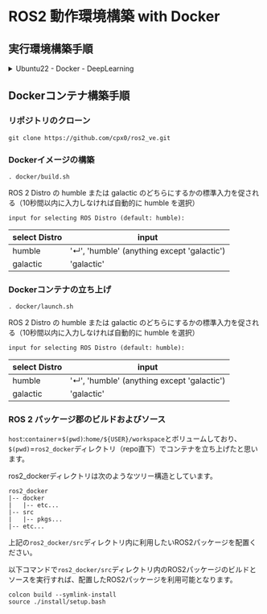 # ROS2 動作環境構築 with Docker

## 実行環境構築手順

<details>

<summary>Ubuntu22 - Docker - DeepLearning</summary>

### 1. Ubuntu 22.04 LTS (Jammy Jellyfish) インストール

Ubuntuを入れるとしても、Windowsも残しておく必要がある場合が多いと思いますので、ここではWindowsとUbuntuのデュアルブート手順を示します。ただし、GPGPUを安心/安全に実行するためにも、UEFIを利用したパーティション分割によるDual Bootではなく、ブートデバイスを2つのディスクに物理的に分けた状態でのDual Bootとなります。

#### 1.1. Ubuntu 22.04 LTS起動用LiveUSB作成

最低4GB以上のUSBフラッシュドライブを用意してください。また、LiveUSBにするにはドライブ全体をフォーマットしなければいけないので、フォーマット以前のドライブ内データはすべて消去されることにご注意ください。
以下のリンクから[ubuntu-22.04.1-desktop-amd64.iso](https://ubuntu.com/download/desktop/thank-you?version=22.04.1&architecture=amd64)をダウンロードしてください。
[ubuntu - Download Ubuntu Desktop](https://ubuntu.com/download/desktop)

LiveUSBを作成するツールとしては、Windowsだとダウンロードのみでインストールせずに使える[Rufus](https://rufus.ie/ja/)（ダウンロードした実行ファイルを開けば使用可能）、Ubuntuではデフォルトで使えるディスクイメージライター（英語名は[Startup Disk Creator](https://ubuntu.com/tutorials/create-a-usb-stick-on-ubuntu#3-launch-startup-disk-creator)？）がおすすめです。

<img src="https://rufus.ie/pics/screenshot1_ja.png" width=50% height=50% alt="Rufus起動イメージ">

#### 1.2. デスクトップPCの準備

今回は別のSSDを用意してデュアルブートを行うため、パーティションは分割しません。
UEFI(BIOS)の設定を行えばそのままWindowsのブートドライブが繋がった状態でUbuntuを新たに別のドライブに入れることもできますが、パーティション分割操作をミスするとWindowsのドライブに書き込んでしまう可能性があるので、Ubuntuを入れるドライブ以外はすべて物理的に外して作業することをお勧めします。
UEFIの設定を行い、USBからブートできるようになったら再起動してUbuntuのインストールに入ります。

#### 1.3. Ubuntu 22.04 LTSのインストール

Ubuntuを入れるドライブ以外はすべて物理的に外した状態で[ubuntu - Install Ubuntu desktop](https://ubuntu.com/tutorials/install-ubuntu-desktop)の手順に従ってインストールしていきます。

以上でUbuntuのインストールが終わり、Ubuntuの利用が可能となります。
ひとまず、Ubuntu起動後にターミナル（端末）を開いて（`Alt`+`Ctrl`+`T`）、以下コマンドでレジストリを更新しておきましょう。

```terminal:terminal
sudo apt update
```

#### 1.4. GRUBの設定

この時点でWindowsのブートドライブをつなぎ直しても大丈夫です。どちらのOSを起動するかはブートローダーによります。
起動するOSを変更するにはUEFIから起動するドライブを変更することもできますが、UbuntuではGRUBを用いて起動するOSを変更できます。
インストールしたデフォルトの状態ではGRUBがWindowsを認識できず、必ずUbuntuが起動してしまいます。理由としては`/boot/grub/grub.cfg`にWindowsの記述がないため、自動的にUbuntuが立ち上がってしまいます。

そこで、まずデバイス上の他の起動可能なOSを検出できるように、`GRUB_DISABLED_OS_PROBER=false`を`/etc/default/grub`に追記してGRUBにてOS-Proberが使えるようにします。

```terminal:terminal
sudo vi /etc/default/grub
```

viの使い方は[2.1.b.a. コマンドモードのみ](https://qiita.com/cpx/items/8069cb7c9896e16febcf#21ba-%E3%82%B3%E3%83%9E%E3%83%B3%E3%83%89%E3%83%A2%E3%83%BC%E3%83%89%E3%81%AE%E3%81%BF)近辺をご参照ください。

```terminal:/etc/default/grub
# If you change this file, run 'update-grub' afterwards to update
# 省略
# ...
GRUB_CMDLINE_LINUX_DEFAULT="quiet splash"
GRUB_CMDLINE_LINUX=""
GRUB_DISABLE_OS_PROBER=false

# Uncomment to enable BadRAM filtering, modify to suit your needs
# 省略
# ...
```

次にGRUBがWindowsを認識できるようにターミナルで以下を実行します。

```terminal:terminal
sudo update-grub
```

```terminal:output
Sourcing file `/etc/default/grub'
Sourcing file `/etc/default/grub.d/init-select.cfg'
Generating grub configuration file ...
Found linux image: /boot/vmlinuz-5.19.0-32-generic
Found initrd image: /boot/initrd.img-5.19.0-32-generic
Found linux image: /boot/vmlinuz-5.15.0-43-generic
Found initrd image: /boot/initrd.img-5.15.0-43-generic
Memtest86+ needs a 16-bit boot, that is not available on EFI, exiting
Warning: os-prober will be executed to detect other bootable partitions.
Its output will be used to detect bootable binaries on them and create new boot entries.
Found Windows Boot Manager on /dev/nvme*****@/efi/Microsoft/Boot/bootmgfw.efi
Adding boot menu entry for UEFI Firmware Settings ...
done
```

Windowsが入っているドライブも挿入されていれば、上記のようにWindows Boot Managerを他のbootable partitionとして検出できると思います。（`*`にて一部情報を伏せています。）
他にも`/boot/grub/grub.cfg`にWindowsの情報が追記されていることを確認できると思います。

```terminal:terminal
grep windows /boot/grub/grub.cfg
```

```terminal:output
menuentry 'Windows Boot Manager (on /dev/nvme*****)' --class windows --class os $menuentry_id_option 'osprober-efi-EA6B-5F8E' {
```

### 2. NVIDIA driverインストール

NVIDIA driverのインストールでは大まかに以下の2つの方法に分かれると思います。

* UEFIのSecure Bootを無効化してから、インストール作業開始
* UEFIのSecure Bootを有効化したまま、Machine Owner Keyリストにバイナリの署名鍵を登録してインストール

Secure Bootを無効化している前提の記事をよく見かけるので、ここではSecure Bootを有効化したままMOKを登録してインストールする手順を示します。

#### 2.1. UbuntuデフォルトグラフィックドライバーのNouveauを無効化（GUI or CLI）

UbuntuではデフォルトでNouveau driverがロードされているので、NVIDIA driverインストール前に無効化しておく必要があります。
無効化の方法が2パターンあるのでお好きな方で無効化してください。

##### 2.1.a. GUI(Graphical User Interface)でのNouveau無効化

「設定」＞「このシステムについて」＞「グラフィック」でドライバーを確認してください。
上記画像ではすでにNVIDIA driverをインストール済みですが、Ubuntuインストール後のデフォルトは"NV132"のようなNouveau driverが有効化されていると思います。

<img src="https://qiita-image-store.s3.ap-northeast-1.amazonaws.com/0/765592/fccf1c3a-575e-aefe-7dab-dedabae7bc9b.png" alt="Screenshot from 2023-02-10 15-21-32.png">

上記で有効化グラフィックドライバーを確認後、「ソフトウェアとアップデート」＞「追加のドライバー」がおそらくいちばん下の「X.Org X server -- Nouveau display driverをxserver-xorg-video-nouveauから使用します（オープンソース）」が選択されていると思いますので、「NVIDIA driver metapackageをnvidia-driver-***から使用します（プロプライエタリ）」を選択して「変更の適用(A)」をクリックしてください。

<img src="https://qiita-image-store.s3.ap-northeast-1.amazonaws.com/0/765592/badbe0ec-d519-81f9-4b45-dd0361ac6853.png" alt="Screenshot from 2023-02-10 15-17-55.png">

上記操作完了後におそらく再起動を求められると思いますので、再起動を実施してください。

```terminal:terminal
reboot
```

##### 2.1.b. CLI(Command-Line Interface)でのNouveau無効化

sudoユーザーで各コマンドを実施してください。
（もちろんrootユーザーでも大丈夫です。その場合は`sudo`の枕詞は不要です。）

```terminal:terminal
lsmod | grep nouveau
```

```terminal:output
nouveau              2306048  1
mxm_wmi                16384  1 nouveau
i2c_algo_bit           16384  1 nouveau
drm_ttm_helper         16384  1 nouveau
ttm                    86016  2 drm_ttm_helper,nouveau
drm_kms_helper        311296  1 nouveau
drm                   622592  5 drm_kms_helper,drm_ttm_helper,ttm,nouveau
video                  61440  1 nouveau
wmi                    32768  2 mxm_wmi,nouveau
```

テキストエディタで`/etc/modprobe.d/blacklist-nouveau.conf`を編集します。

```terminal:terminal
sudo vi /etc/modprobe.d/blacklist-nouveau.conf
```

おそらく新規作成となるはずです。

```conf:/etc/modprobe.d/blacklist-nouveau.conf
# 最終行に追記 (ファイルがない場合は新規作成)
blacklist nouveau
options nouveau modeset=0
```

ここでのviの使い方としては、事前に上追記内容を事前にコピーしておき、以下a,bどちらかの手順でキー操作を実施ください。

###### 2.1.b.a. コマンドモードのみ

1. `Shift`+`Ctrl`+`V`でペースト
1. `:`でコマンドモードの入力待ち状態
1. `wq`で上書き保存＋vi終了
1. `Enter(Return)`でコマンド実行

##### 2.1.b.b. 挿入モード＋コマンドモード

1. `i`で挿入モードへ移行
1. `Shift`+`Ctrl`+`V`でペースト
1. `Esc`でコマンドモードへ移行
1. `:`でコマンドモードの入力待ち状態
1. `wq`で上書き保存＋vi終了
1. `Enter(Return)`でコマンド実行

initramfsを再生成します。
initramfsについての説明は、[こちら](https://zenn.dev/miwarin/articles/d9cc9fbc227c53#initramfs-%E3%81%A8%E3%81%AF)の記事がわかりやすかったです。

```terminal:terminal
sudo update-initramfs -u
```

initramfsのupdate反映のために再起動します。

```terminal:terminal
reboot
```

#### 2.2. NVIDIA driverインストール

搭載グラフィックカードに対応するドライバーを確認します。

```terminal:terminal
ubuntu-drivers devices
```

```terminal:output
== /sys/devices/pci0000:00/0000:00:01.0/0000:01:00.0 ==
modalias : pci:v000010DEd00002503sv00001462sd0000397Dbc03sc00i00
vendor   : NVIDIA Corporation
model    : GA106 [GeForce RTX 3060]
driver   : nvidia-driver-525-server - distro non-free
driver   : nvidia-driver-525-open - distro non-free recommended
driver   : nvidia-driver-470 - distro non-free
driver   : nvidia-driver-510 - distro non-free
driver   : nvidia-driver-470-server - distro non-free
driver   : nvidia-driver-525 - distro non-free
driver   : nvidia-driver-515-server - distro non-free
driver   : nvidia-driver-515 - distro non-free
driver   : nvidia-driver-515-open - distro non-free
driver   : xserver-xorg-video-nouveau - distro free builtin
```

所望のドライバーをインストールします。

```terminal:terminal
sudo apt install -y nvidia-driver-525
```

ターミナルが「パッケージの設定」という画面になるので、キー操作で進めていきます。

`<了解>`を`Enter`でクリックします。

<img src="https://qiita-image-store.s3.ap-northeast-1.amazonaws.com/0/765592/d32292f4-4bb9-2dfa-a16e-d40c8a0e6e4f.jpeg" alt="20230210_configure_secure_boot.jpg">

MOKリストに署名鍵を登録する際に必要となるパスワードを設定して、`<了解>`を`Enter`でクリックします。

> **Warning**
>
> "Perform MOK management"内ではシステムキーボードが英字キー配列が適用となっています。日本語キーボードで作業しかつ記号を用いたパスワードを設定する場合は、ご注意ください。
>
> 例．日本語キーボード上での`"`(`Shift`+`2`)＝英字キー配列での`@`(`Shift`+`2`)
>

<img src="https://qiita-image-store.s3.ap-northeast-1.amazonaws.com/0/765592/b54b8704-91cc-bbb6-b0f4-f5bd10dcd47d.jpeg" alt="20230210_enter_pw_secure_boot.jpg">

"Configure Secure Boot"の設定完了後、再起動します。

```terminal:terminal
reboot
```

再起動すると以下のような"Perform MOK management"という青い画面に移行すると思います。

はじめに、方向キーで`Enroll MOK`に移動して`Enter`キーで選択します。

<img src="https://qiita-image-store.s3.ap-northeast-1.amazonaws.com/0/765592/36635bd8-cfd8-f825-2129-bf865419805c.jpeg" alt="20230210_perform_mok_management_enroll_mok.JPG">

次に、方向キーで`Continue`に移動して`Enter`キーで選択します。

<img src="https://qiita-image-store.s3.ap-northeast-1.amazonaws.com/0/765592/944fadfa-a424-ad11-7f59-a2f61fbbff56.jpeg" alt="20230210_enroll_mok.JPG">

方向キーで`Yes`に移動して`Enter`キーで選択します。

<img src="https://qiita-image-store.s3.ap-northeast-1.amazonaws.com/0/765592/a8af6ca0-4480-5a6f-cebe-e36f8cf242bf.jpeg" alt="20230210_enroll_the_key.JPG">

「パッケージの設定」で設定したSecure Boot用のパスワードを入力して`Enter`キーで選択します。

<img src="https://qiita-image-store.s3.ap-northeast-1.amazonaws.com/0/765592/83591893-e7b4-48aa-a7de-a8c61439eb26.jpeg" alt="20230210_enroll_the_key_pw.JPG">

これでバイナリ署名鍵を登録できたので、`Reboot`に移動して`Enter`キーで選択します。

<img src="https://qiita-image-store.s3.ap-northeast-1.amazonaws.com/0/765592/8893903f-9c58-a564-cc26-99a3d7ed67ed.jpeg" alt="20230210_perform_mok_management_reboot.JPG">

Ubuntuでログインしてターミナルを開いて次のコマンドを打てば、選択したバージョンのNVIDIA driverが適用されていることを確認できます。

```terminal:terminal
nvidia-smi
```

```terminal:output
Sat Feb 18 01:05:08 2023       
+-----------------------------------------------------------------------------+
| NVIDIA-SMI 525.78.01    Driver Version: 525.78.01    CUDA Version: 12.0     |
|-------------------------------+----------------------+----------------------+
| GPU  Name        Persistence-M| Bus-Id        Disp.A | Volatile Uncorr. ECC |
| Fan  Temp  Perf  Pwr:Usage/Cap|         Memory-Usage | GPU-Util  Compute M. |
|                               |                      |               MIG M. |
|===============================+======================+======================|
|   0  NVIDIA GeForce ...  Off  | 00000000:01:00.0  On |                  N/A |
|  0%   43C    P8    15W / 170W |    449MiB / 12288MiB |     25%      Default |
|                               |                      |                  N/A |
+-------------------------------+----------------------+----------------------+
                                                                               
+-----------------------------------------------------------------------------+
| Processes:                                                                  |
|  GPU   GI   CI        PID   Type   Process name                  GPU Memory |
|        ID   ID                                                   Usage      |
|=============================================================================|
|    0   N/A  N/A      2019      G   /usr/lib/xorg/Xorg                206MiB |
|    0   N/A  N/A      2157      G   /usr/bin/gnome-shell               28MiB |
|    0   N/A  N/A      3539      G   ...264950234617016841,131072      189MiB |
|    0   N/A  N/A      5376      G   gnome-control-center                2MiB |
+-----------------------------------------------------------------------------+
```

### 3. CUDA Toolkitインストール

CUDA Toolkitをインストールする場合、おすすめはrunfileでのインストールとなります。
必要なコマンドが2つのみで済み、一番簡単だからです。
以下のアーカイブから目的のバージョンを選択ください。
[nVIDIA DEVELOPER - CUDA Toolkit Archive](https://developer.nvidia.com/cuda-toolkit-archive)

例として、Ubuntu 22.04 LTSにCUDA Toolkit 11.7.1をインストールする場合、以下コマンドを実施することになります。
[nVIDIA DEVELOPER - Download Installer for Linux Ubuntu 22.04 x86_64](https://developer.nvidia.com/cuda-11-7-1-download-archive?target_os=Linux&target_arch=x86_64&Distribution=Ubuntu&target_version=22.04&target_type=runfile_local)

```terminal:terminal
wget https://developer.download.nvidia.com/compute/cuda/11.7.1/local_installers/cuda_11.7.1_515.65.01_linux.run
sudo sh cuda_11.7.1_515.65.01_linux.run
```

NVIDIA driverインストール時と同じようにターミナル内で方向キーで移動、`Enter`キーで選択する画面になります。

こちらの画面では、「すでにドライバーインストールパッケージがあるけど、CUDA Toolkitインストール作業を続ける前に削除することをお勧めするよ」と言われていますが、必要なバージョンのNVIDIA driverを消すわけにはいかないので、`Continue`を選択します。

<img src="https://qiita-image-store.s3.ap-northeast-1.amazonaws.com/0/765592/2c6c451a-eff6-f81e-4073-c9c166936584.jpeg" alt="20230210_cuda_tk_warning_existing_nvidia_driver.JPG">

次にライセンスへの同意を求められます。

<img src="https://qiita-image-store.s3.ap-northeast-1.amazonaws.com/0/765592/a75955e0-8adc-f940-d3ca-d6e444063714.jpeg" alt="20230210_cuda_tk_accept_eula_1.jpg">

とりあえず大丈夫そうであれば、`accept`を入力して`Enter`キーで次に進みます。

<img src="https://qiita-image-store.s3.ap-northeast-1.amazonaws.com/0/765592/c53008b5-ced2-9c43-ebb2-dc828781034f.jpeg" alt="20230210_cuda_tk_accept_eula_2.jpg">

インストールするソフトウェアを選択していきます。

<img src="https://qiita-image-store.s3.ap-northeast-1.amazonaws.com/0/765592/6287df34-368c-8d35-b6cb-a94b2bf82c17.jpeg" alt="20230210_cuda_tk_installer_1.JPG">

右方向キーで詳細展開、左方向キーで詳細縮小です。

<img src="https://qiita-image-store.s3.ap-northeast-1.amazonaws.com/0/765592/fc478787-d54f-e6c9-f8f2-3c1629bd3c99.jpeg" alt="20230210_cuda_tk_installer_2.JPG">

インストールするソフトウェアを確認していきます。

<img src="https://qiita-image-store.s3.ap-northeast-1.amazonaws.com/0/765592/fa46764c-8584-2e97-bc0a-3c6ab9f57146.jpeg" alt="20230210_cuda_tk_installer_3.JPG">

ドライバーはすでにインストール済みなので、`Enter`キーで`X`マークを外して除外します。

<img src="https://qiita-image-store.s3.ap-northeast-1.amazonaws.com/0/765592/b32f9f37-b8ee-3f8a-53a4-394e723aa02b.jpeg" alt="20230210_cuda_tk_installer_4.JPG">

そして`Install`を選択して、CUDA Toolkitのインストールが開始されます。

インストールが完了すると、以下のようにインストールの概要が表示されます。

```terminal:output
===========
= Summary =
===========

Driver:   Not Selected
Toolkit:  Installed in /usr/local/cuda-11.7/

Please make sure that
 -   PATH includes /usr/local/cuda-11.7/bin
 -   LD_LIBRARY_PATH includes /usr/local/cuda-11.7/lib64, or, add /usr/local/cuda-11.7/lib64 to /etc/ld.so.conf and run ldconfig as root

To uninstall the CUDA Toolkit, run cuda-uninstaller in /usr/local/cuda-11.7/bin
***WARNING: Incomplete installation! This installation did not install the CUDA Driver. A driver of version at least 515.00 is required for CUDA 11.7 functionality to work.
To install the driver using this installer, run the following command, replacing <CudaInstaller> with the name of this run file:
    sudo <CudaInstaller>.run --silent --driver

Logfile is /var/log/cuda-installer.log

```

`PATH`と`LD_LIBRARY_PATH`にCUDAへのパスを通してね、と指示が記載されているので、ユーザーディレクトリ`~/`直下の`.bashrc`に追記します。

```terminal:terminal
vi ~/.bashrc
```

以下内容をコピペしてください。
viの使い方は[2.1.b.a. コマンドモードのみ](https://qiita.com/cpx/items/8069cb7c9896e16febcf#21ba-%E3%82%B3%E3%83%9E%E3%83%B3%E3%83%89%E3%83%A2%E3%83%BC%E3%83%89%E3%81%AE%E3%81%BF)をご参照ください。

```vim:~/.bashrc
# 最終行に追記
export PATH=/usr/local/cuda-11.7/bin:$PATH
export LD_LIBRARY_PATH=/usr/local/cuda-11.7/lib64:$LD_LIBRARY_PATH
```

再起動します。

```terminal:terminal
reboot
```

再起動後、以下コマンドでインストールされているCUDA Toolkitのバージョンを確認できます。

```terminal:terminal
nvcc -V
```

```terminal:output
nvcc: NVIDIA (R) Cuda compiler driver
Copyright (c) 2005-2022 NVIDIA Corporation
Built on Wed_Jun__8_16:49:14_PDT_2022
Cuda compilation tools, release 11.7, V11.7.99
Build cuda_11.7.r11.7/compiler.31442593_0
```

### 4. cuDNNインストール

[nVIDIA DEVELOPER - cuDNN Archive](https://developer.nvidia.com/rdp/cudnn-archive)で目的のバージョンを選択してダウンロードしてください。

[nVIDIA DEVELOPER - NVIDIA Deep Learning cuDNN Documentation - 1.3.1. Tar File Installation](https://docs.nvidia.com/deeplearning/cudnn/install-guide/index.html#installlinux-tar)に記載されているインストール手順に従っていきます。

例として、CUDA Toolkit 11.7を入れたUbuntu 22.04 LTSにcuDNN 8.7をインストールする場合、以下リンクを開いてダウンロードします。
[Local Installer for Linux x86_64 (Tar)](https://developer.nvidia.com/downloads/c118-cudnn-linux-8664-87084cuda11-archivetarz)

`~/Downloads`ディレクトリ下に`cudnn-linux-x86_64-8.7.0.84_cuda11-archive.tar.xz`を保存した場合、`~$`=`/home/${USER}`のホームディレクトリにて以下コマンドを実施することになります。

```termial:terminal
tar -xvf ~/Downloads/cudnn-linux-x86_64-8.7.0.84_cuda11-archive.tar.xz -C ~/
sudo cp cudnn-linux-x86_64-8.7.0.84_cuda11-archive/include/cudnn*.h /usr/local/cuda/include
sudo cp -P cudnn-linux-x86_64-8.7.0.84_cuda11-archive/lib/libcudnn* /usr/local/cuda/lib64
sudo chmod a+r /usr/local/cuda/include/cudnn*.h /usr/local/cuda/lib64/libcudnn*
```

以下コマンドでインストールしたcuDNNバージョンを確認できます。

```terminal:terminal
cat /usr/local/cuda/include/cudnn_version.h | grep CUDNN_MAJOR -A 2
```

```terminal:output
#define CUDNN_MAJOR 8
#define CUDNN_MINOR 7
#define CUDNN_PATCHLEVEL 0
--
#define CUDNN_VERSION (CUDNN_MAJOR * 1000 + CUDNN_MINOR * 100 + CUDNN_PATCHLEVEL)

/* cannot use constexpr here since this is a C-only file */

```

### 5. Docker Engineインストール

[docker docs - Install Docker Engine on Ubuntu](https://docs.docker.com/engine/install/ubuntu/)に従ってDocker Engineをインストールしていきます。

とりあえず、以下コマンドを実行することで、Docker Engineインストールとバージョン確認ができます。

```terminal:terminal
sudo apt update
sudo apt-get install \
     ca-certificates \
     curl \
     gnupg \
     lsb-release
sudo mkdir -m 0755 -p /etc/apt/keyrings
curl -fsSL https://download.docker.com/linux/ubuntu/gpg | sudo gpg --dearmor -o /etc/apt/keyrings/docker.gpg
echo \
  "deb [arch=$(dpkg --print-architecture) signed-by=/etc/apt/keyrings/docker.gpg] https://download.docker.com/linux/ubuntu \
  $(lsb_release -cs) stable" | sudo tee /etc/apt/sources.list.d/docker.list > /dev/null
sudo apt update
sudo apt install docker-ce docker-ce-cli containerd.io docker-buildx-plugin docker-compose-plugin
sudo docker version
```

次に、dockerを`sudo`なしで実行できるように、ユーザーをdockerグループに追加します。
[docker docs - Linux post-installation steps for Docker Engine](https://docs.docker.com/engine/install/linux-postinstall/)に従って作業します。
以下コマンドでいいのですが、dockerグループはできているはずなので、`groupadd`と`newgrp`は必要ないと思われますが、とりあえず公式ドキュメントに従って記載しておきました。私の環境では「すでにdockerグループあるよ」とエラーが出てしまいましたが、とりあえず`usermod -aG`でdockerグループにユーザーを追加することになるので、`docker version`は正常に動作しました。

```terminal:terminal
sudo groupadd docker
sudo usermod -aG docker $USER
newgrp docker
docker version
```

### 6. NVIDIA Container Toolkitインストール

[NVIDIA Cloud Native Technologies - NVIDIA CONTAINER TOOLKIT: Installation Guide](https://docs.nvidia.com/datacenter/cloud-native/container-toolkit/install-guide.html)に従って、Docker内でのGPU動作に必要なNVIDIA Container Tooolkitをインストールします。

一昔前（1年ほど前？）までは`nvidia-docker2`がDocker内でのGPU動作に必要だったのですが、現在の情報によると、`nvidia-docker2`および`nvidia-container-runtime`は`nvidia-container-toolkit`に統合されたことで非推奨となっているそうです。
情報のソースは[NVIDIA Cloud Native Technologies - NVIDIA CONTAINER TOOLKIT: Architecture Overview](https://docs.nvidia.com/datacenter/cloud-native/container-toolkit/arch-overview.html)になります。該当箇所を以下に抜粋しておきます。

> **Note**
> 
> In the past the `nvidia-docker2` and `nvidia-container-runtime` packages were also discussed as part of the NVIDIA container stack. These packages should be considered deprecated as their functionality has been merged with the `nvidia-container-toolkit` package. The packages may still be available to introduce dependencies on `nvidia-container-toolkit` and ensure that older workflows continue to function. For more information on these packages see the documentation archive for version older than `v1.12.0`.
> 

[Setting up NVIDIA Container Toolkit](https://docs.nvidia.com/datacenter/cloud-native/container-toolkit/install-guide.html#setting-up-nvidia-container-toolkit)からNVIDIA Container Tooolkitインストール準備が始まります。

まず、以下コマンドでパッケージリポジトリとGPGキーを設定します。

```terminal:terminal
distribution=$(. /etc/os-release;echo $ID$VERSION_ID) \
      && curl -fsSL https://nvidia.github.io/libnvidia-container/gpgkey | sudo gpg --dearmor -o /usr/share/keyrings/nvidia-container-toolkit-keyring.gpg \
      && curl -s -L https://nvidia.github.io/libnvidia-container/$distribution/libnvidia-container.list | \
            sed 's#deb https://#deb [signed-by=/usr/share/keyrings/nvidia-container-toolkit-keyring.gpg] https://#g' | \
            sudo tee /etc/apt/sources.list.d/nvidia-container-toolkit.list
```

上記設定内容を反映するために、以下コマンドでパッケージリストを更新し`nvidia-container-toolkit`をインストールします。

```terminal:terminal
sudo apt update
sudo apt install -y nvidia-container-toolkit
```

次にNVIDIA Container Runtimeを認識するために、以下コマンドでDockerデーモンを設定します。

```terminal:terminal
sudo nvidia-ctk runtime configure --runtime=docker
```

```terminal:output
INFO[0000] Loading docker config from /etc/docker/daemon.json 
INFO[0000] Config file does not exist, creating new one 
INFO[0000] Flushing docker config to /etc/docker/daemon.json 
INFO[0000] Successfully flushed config                  
INFO[0000] Wrote updated config to /etc/docker/daemon.json 
INFO[0000] It is recommended that the docker daemon be restarted. 
```

しかし、私の環境では「`/etc/docker/daemon.json`なんていうディレクトリやファイルは存在しないよ」と怒られてしまったので、以下コマンドで当該ディレクトリおよびファイルを新規作成しました。

```terminal:terminal
sudo mkdir -p /etc/docker
sudo vi /etc/docker/daemon.json
```

以下内容をコピペしてください。

```json:/etc/docker/daemon.json
{
   "runtimes" : {
      "nvidia" : {
         "path" : "/usr/bin/nvidia-container-runtime",
         "runtimeArgs" : []
      }
   }
}
```

そうすれば以下コマンドが正常に動作します。（表面上では上記jsonの書き順が整理されるだけでしたが、内部的にはこのコマンドでしかランタイムの設定が更新されない可能性などもあるので、しっかり実行しておきましょう。）

```terminal:terminal
sudo nvidia-ctk runtime configure --runtime=docker
```

新しいランタイム設定を適用するためにDockerデーモンを再始動します。

```terminal:terminal
sudo systemctl restart docker
```

以上で、Ubuntu 22.04 LTSにてDocker内でGPUを動かすための環境構築は完了となります。

念のため、以下コマンドを実行してDocker内でGPUを動かせるかどうかを確認しましょう。
新しくDockerイメージ(下記イメージは約6.8GB)をpullしてくるので、ダウンロードに少々時間がかかります。

```terminal:terminal
docker run --rm --gpus all \
    nvcr.io/nvidia/cuda:11.7.1-cudnn8-devel-ubuntu22.04 \
    bash -c "nvidia-smi; nvcc -V"
```

以下のような出力が得られれば、Docker内でGPUを動かせていることの確認が完了となります。

```terminal:output
==========
== CUDA ==
==========

CUDA Version 11.7.1

Container image Copyright (c) 2016-2022, NVIDIA CORPORATION & AFFILIATES. All rights reserved.

This container image and its contents are governed by the NVIDIA Deep Learning Container License.
By pulling and using the container, you accept the terms and conditions of this license:
https://developer.nvidia.com/ngc/nvidia-deep-learning-container-license

A copy of this license is made available in this container at /NGC-DL-CONTAINER-LICENSE for your convenience.

Fri Feb 17 16:47:33 2023       
+-----------------------------------------------------------------------------+
| NVIDIA-SMI 525.78.01    Driver Version: 525.78.01    CUDA Version: 12.0     |
|-------------------------------+----------------------+----------------------+
| GPU  Name        Persistence-M| Bus-Id        Disp.A | Volatile Uncorr. ECC |
| Fan  Temp  Perf  Pwr:Usage/Cap|         Memory-Usage | GPU-Util  Compute M. |
|                               |                      |               MIG M. |
|===============================+======================+======================|
|   0  NVIDIA GeForce ...  Off  | 00000000:01:00.0  On |                  N/A |
|  0%   43C    P8    15W / 170W |    380MiB / 12288MiB |     22%      Default |
|                               |                      |                  N/A |
+-------------------------------+----------------------+----------------------+
                                                                               
+-----------------------------------------------------------------------------+
| Processes:                                                                  |
|  GPU   GI   CI        PID   Type   Process name                  GPU Memory |
|        ID   ID                                                   Usage      |
|=============================================================================|
+-----------------------------------------------------------------------------+
nvcc: NVIDIA (R) Cuda compiler driver
Copyright (c) 2005-2022 NVIDIA Corporation
Built on Wed_Jun__8_16:49:14_PDT_2022
Cuda compilation tools, release 11.7, V11.7.99
Build cuda_11.7.r11.7/compiler.31442593_0

```

</details>

## Dockerコンテナ構築手順

### リポジトリのクローン
```terminal:terminal
git clone https://github.com/cpx0/ros2_ve.git
```

### Dockerイメージの構築
```terminal:terminal
. docker/build.sh
```
ROS 2 Distro の humble または galactic のどちらにするかの標準入力を促される（10秒間以内に入力しなければ自動的に humble を選択）
```terminal:interactive
input for selecting ROS Distro (default: humble): 
```
|select Distro|input|
|-|-|
|humble|'&crarr;', 'humble' (anything except 'galactic')|
|galactic|'galactic'|

### Dockerコンテナの立ち上げ
```terminal:terminal
. docker/launch.sh
```
ROS 2 Distro の humble または galactic のどちらにするかの標準入力を促される（10秒間以内に入力しなければ自動的に humble を選択）
```terminal:interactive
input for selecting ROS Distro (default: humble): 
```
|select Distro|input|
|-|-|
|humble|'&crarr;', 'humble' (anything except 'galactic')|
|galactic|'galactic'|

### ROS 2 パッケージ郡のビルドおよびソース

`host`:`container`=`$(pwd)`:`home/${USER}/workspace`とボリュームしており、`$(pwd)`=`ros2_docker`ディレクトリ（repo直下）でコンテナを立ち上げたと思います。

ros2_dockerディレクトリは次のようなツリー構造としています。
```
ros2_docker
|-- docker
|   |-- etc...
|-- src
|   |-- pkgs...
|-- etc...
```

上記の`ros2_docker/src`ディレクトリ内に利用したいROS2パッケージを配置ください。

以下コマンドで`ros2_docker/src`ディレクトリ内のROS2パッケージのビルドとソースを実行すれば、配置したROS2パッケージを利用可能となります。

```terminal:terminal
colcon build --symlink-install
source ./install/setup.bash
```


